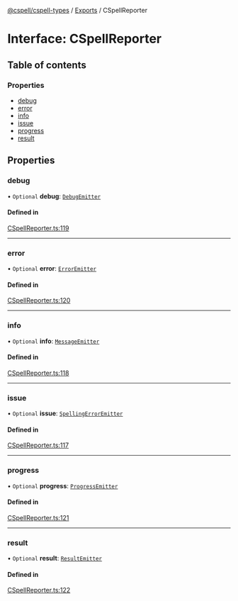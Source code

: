 [@cspell/cspell-types](../README.md) / [Exports](../modules.md) / CSpellReporter

# Interface: CSpellReporter

## Table of contents

### Properties

- [debug](CSpellReporter.md#debug)
- [error](CSpellReporter.md#error)
- [info](CSpellReporter.md#info)
- [issue](CSpellReporter.md#issue)
- [progress](CSpellReporter.md#progress)
- [result](CSpellReporter.md#result)

## Properties

### debug

• `Optional` **debug**: [`DebugEmitter`](../modules.md#debugemitter)

#### Defined in

[CSpellReporter.ts:119](https://github.com/streetsidesoftware/cspell/blob/bc3346a/packages/cspell-types/src/CSpellReporter.ts#L119)

___

### error

• `Optional` **error**: [`ErrorEmitter`](../modules.md#erroremitter)

#### Defined in

[CSpellReporter.ts:120](https://github.com/streetsidesoftware/cspell/blob/bc3346a/packages/cspell-types/src/CSpellReporter.ts#L120)

___

### info

• `Optional` **info**: [`MessageEmitter`](../modules.md#messageemitter)

#### Defined in

[CSpellReporter.ts:118](https://github.com/streetsidesoftware/cspell/blob/bc3346a/packages/cspell-types/src/CSpellReporter.ts#L118)

___

### issue

• `Optional` **issue**: [`SpellingErrorEmitter`](../modules.md#spellingerroremitter)

#### Defined in

[CSpellReporter.ts:117](https://github.com/streetsidesoftware/cspell/blob/bc3346a/packages/cspell-types/src/CSpellReporter.ts#L117)

___

### progress

• `Optional` **progress**: [`ProgressEmitter`](../modules.md#progressemitter)

#### Defined in

[CSpellReporter.ts:121](https://github.com/streetsidesoftware/cspell/blob/bc3346a/packages/cspell-types/src/CSpellReporter.ts#L121)

___

### result

• `Optional` **result**: [`ResultEmitter`](../modules.md#resultemitter)

#### Defined in

[CSpellReporter.ts:122](https://github.com/streetsidesoftware/cspell/blob/bc3346a/packages/cspell-types/src/CSpellReporter.ts#L122)
